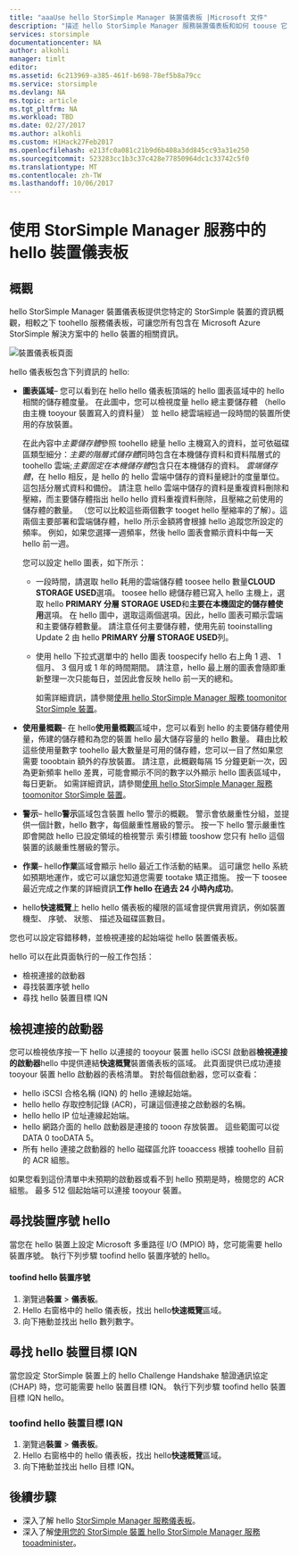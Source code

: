 ```yaml
---
title: "aaaUse hello StorSimple Manager 裝置儀表板 |Microsoft 文件"
description: "描述 hello StorSimple Manager 服務裝置儀表板和如何 toouse 它 tooview 儲存體度量和連接的起始端和尋找 hello 序號和 IQN。"
services: storsimple
documentationcenter: NA
author: alkohli
manager: timlt
editor: 
ms.assetid: 6c213969-a385-461f-b698-78ef5b8a79cc
ms.service: storsimple
ms.devlang: NA
ms.topic: article
ms.tgt_pltfrm: NA
ms.workload: TBD
ms.date: 02/27/2017
ms.author: alkohli
ms.custom: H1Hack27Feb2017
ms.openlocfilehash: e213fc0a081c21b9d6b408a3dd845cc93a31e250
ms.sourcegitcommit: 523283cc1b3c37c428e77850964dc1c33742c5f0
ms.translationtype: MT
ms.contentlocale: zh-TW
ms.lasthandoff: 10/06/2017
---
```

# <a name="use-hello-device-dashboard-in-storsimple-manager-service"></a>使用 StorSimple Manager 服務中的 hello 裝置儀表板  

## <a name="overview"></a>概觀
hello StorSimple Manager 裝置儀表板提供您特定的 StorSimple 裝置的資訊概觀，相較之下 toohello 服務儀表板，可讓您所有包含在 Microsoft Azure StorSimple 解決方案中的 hello 裝置的相關資訊。

![裝置儀表板頁面](./media/storsimple-device-dashboard/StorSimple_DeviceDashbaord1M.png)

hello 儀表板包含下列資訊的 hello:

* **圖表區域**– 您可以看到在 hello hello 儀表板頂端的 hello 圖表區域中的 hello 相關的儲存體度量。 在此圖中，您可以檢視度量 hello 總主要儲存體 （hello 由主機 tooyour 裝置寫入的資料量） 並 hello 總雲端經過一段時間的裝置所使用的存放裝置。
  
     在此內容中*主要儲存體*參照 toohello 總量 hello 主機寫入的資料，並可依磁碟區類型細分：*主要的階層式儲存體*同時包含在本機儲存資料和資料階層式的 toohello 雲端;*主要固定在本機儲存體*包含只在本機儲存的資料。 *雲端儲存體*，在 hello 相反，是 hello 的 hello 雲端中儲存的資料量總計的度量單位。 這包括分層式資料和備份。 請注意 hello 雲端中儲存的資料是重複資料刪除和壓縮，而主要儲存體指出 hello hello 資料重複資料刪除，且壓縮之前使用的儲存體的數量。 （您可以比較這些兩個數字 tooget hello 壓縮率的了解）。這兩個主要部署和雲端儲存體，hello 所示金額將會根據 hello 追蹤您所設定的頻率。 例如，如果您選擇一週頻率，然後 hello 圖表會顯示資料中每一天 hello 前一週。
  
     您可以設定 hello 圖表，如下所示：
  
  * 一段時間，請選取 hello 耗用的雲端儲存體 toosee hello 數量**CLOUD STORAGE USED**選項。 toosee hello 總儲存體已寫入 hello 主機上，選取 hello **PRIMARY 分層 STORAGE USED**和**主要在本機固定的儲存體使用**選項。 在 hello 圖中，選取這兩個選項。因此，hello 圖表可顯示雲端和主要儲存體數量。 請注意任何主要儲存體，使用先前 tooinstalling Update 2 由 hello **PRIMARY 分層 STORAGE USED**列。
  * 使用 hello 下拉式選單中的 hello 圖表 toospecify hello 右上角 1 週、 1 個月、 3 個月或 1 年的時間期間。 請注意，hello 最上層的圖表會隨即重新整理一次只能每日，並因此會反映 hello 前一天的總和。
    
    如需詳細資訊，請參閱[使用 hello StorSimple Manager 服務 toomonitor StorSimple 裝置](storsimple-monitor-device.md)。
* **使用量概觀**– 在 hello**使用量概觀**區域中，您可以看到 hello 的主要儲存體使用量，佈建的儲存體和為您的裝置 hello 最大儲存容量的 hello 數量。 藉由比較這些使用量數字 toohello 最大數量是可用的儲存體，您可以一目了然如果您需要 tooobtain 額外的存放裝置。 請注意，此概觀每隔 15 分鐘更新一次，因為更新頻率 hello 差異，可能會顯示不同的數字以外顯示 hello 圖表區域中，每日更新。 如需詳細資訊，請參閱[使用 hello StorSimple Manager 服務 toomonitor StorSimple 裝置](storsimple-monitor-device.md)。
* **警示**– hello**警示**區域包含裝置 hello 警示的概觀。 警示會依嚴重性分組，並提供一個計數，hello 數字，每個嚴重性層級的警示。 按一下 hello 警示嚴重性即會開啟 hello 已設定領域的檢視警示 索引標籤 tooshow 您只有 hello 這個裝置的該嚴重性層級的警示。
* **作業**– hello**作業**區域會顯示 hello 最近工作活動的結果。 這可讓您 hello 系統如預期地運作，或它可以讓您知道您需要 tootake 矯正措施。 按一下 toosee 最近完成之作業的詳細資訊**工作 hello 在過去 24 小時內成功**。
* hello**快速概覽**上 hello hello 儀表板的權限的區域會提供實用資訊，例如裝置機型、 序號、 狀態、 描述及磁碟區數目。

您也可以設定容錯移轉，並檢視連接的起始端從 hello 裝置儀表板。

hello 可以在此頁面執行的一般工作包括：

* 檢視連接的啟動器
* 尋找裝置序號 hello
* 尋找 hello 裝置目標 IQN

## <a name="view-connected-initiators"></a>檢視連接的啟動器
您可以檢視依序按一下 hello 以連接的 tooyour 裝置 hello iSCSI 啟動器**檢視連接的啟動器**hello 中提供連結**快速概覽**裝置儀表板的區域。 此頁面提供已成功連接 tooyour 裝置 hello 啟動器的表格清單。 對於每個啟動器，您可以查看：

* hello iSCSI 合格名稱 (IQN) 的 hello 連線起始端。
* hello hello 存取控制記錄 (ACR)，可讓這個連接之啟動器的名稱。
* hello hello IP 位址連線起始端。
* hello 網路介面的 hello 啟動器是連接的 tooon 存放裝置。 這些範圍可以從 DATA 0 tooDATA 5。
* 所有 hello 連接之啟動器的 hello 磁碟區允許 tooaccess 根據 toohello 目前的 ACR 組態。

如果您看到這份清單中未預期的啟動器或看不到 hello 預期是時，檢閱您的 ACR 組態。 最多 512 個起始端可以連接 tooyour 裝置。

## <a name="find-hello-device-serial-number"></a>尋找裝置序號 hello
當您在 hello 裝置上設定 Microsoft 多重路徑 I/O (MPIO) 時，您可能需要 hello 裝置序號。 執行下列步驟 toofind hello 裝置序號的 hello。

#### <a name="toofind-hello-device-serial-number"></a>toofind hello 裝置序號
1. 瀏覽過**裝置** > **儀表板**。
2. Hello 右窗格中的 hello 儀表板，找出 hello**快速概覽**區域。
3. 向下捲動並找出 hello 數列數字。

## <a name="find-hello-device-target-iqn"></a>尋找 hello 裝置目標 IQN
當您設定 StorSimple 裝置上的 hello Challenge Handshake 驗證通訊協定 (CHAP) 時，您可能需要 hello 裝置目標 IQN。 執行下列步驟 toofind hello 裝置目標 IQN hello。

### <a name="toofind-hello-device-target-iqn"></a>toofind hello 裝置目標 IQN
1. 瀏覽過**裝置** > **儀表板**。
2. Hello 右窗格中的 hello 儀表板，找出 hello**快速概覽**區域。
3. 向下捲動並找出 hello 目標 IQN。

## <a name="next-steps"></a>後續步驟
* 深入了解 hello [StorSimple Manager 服務儀表板](storsimple-service-dashboard.md)。
* 深入了解[使用您的 StorSimple 裝置 hello StorSimple Manager 服務 tooadminister](storsimple-manager-service-administration.md)。

